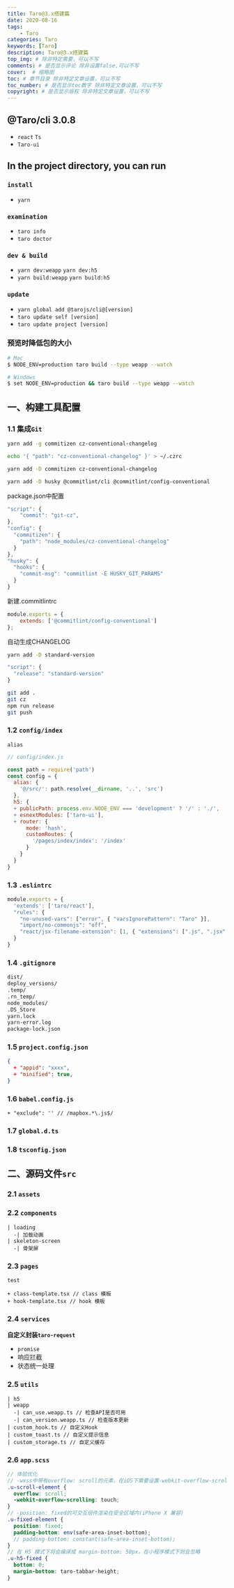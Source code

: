 ```yaml
---
title: Taro@3.x搭建篇
date: 2020-08-16
tags: 
    - Taro
categories: Taro
keywords: [Taro]
description: Taro@3.x搭建篇
top_img: # 除非特定需要，可以不写
comments: # 是否显示评论 除非设置false,可以不写
cover:  # 缩略图
toc: # 章节目录 除非特定文章设置，可以不写
toc_number: # 是否显示toc数字 除非特定文章设置，可以不写
copyright: # 是否显示版权 除非特定文章设置，可以不写
---
```



## @Taro/cli 3.0.8
- `react` `Ts`
- `Taro-ui`

## In the project directory, you can run
### `install`
- `yarn`

### `examination`
- `taro info`
- `taro doctor`

### `dev & build`
- `yarn dev:weapp` `yarn dev:h5`
- `yarn build:weapp` `yarn build:h5`

### `update`
- `yarn global add @tarojs/cli@[version]`
- `taro update self [version]`
- `taro update project [version]`

### 预览时降低包的大小
```bash
# Mac
$ NODE_ENV=production taro build --type weapp --watch

# Windows
$ set NODE_ENV=production && taro build --type weapp --watch
```

## 一、构建工具配置
### 1.1 集成`Git`
```bash
yarn add -g commitizen cz-conventional-changelog

echo '{ "path": "cz-conventional-changelog" }' > ~/.czrc

yarn add -D commitizen cz-conventional-changelog

yarn add -D husky @commitlint/cli @commitlint/config-conventional
```

package.json中配置
```js
"script": {
    "commit": "git-cz",
},
"config": {
  "commitizen": {
    "path": "node_modules/cz-conventional-changelog"
  }
},
"husky": {
  "hooks": {
    "commit-msg": "commitlint -E HUSKY_GIT_PARAMS"
  }
}
```

新建.commitlintrc
```js
module.exports = {
    extends: ['@commitlint/config-conventional']
};
```

自动生成CHANGELOG
```bash
yarn add -D standard-version
```

```js
"script": {
  "release": "standard-version"
}
```

```bash
git add .
git cz
npm run release
git push
```

### 1.2 `config/index`
`alias`
```js
// config/index.js

const path = require('path')
const config = {
  alias: {
    '@/src/': path.resolve(__dirname, '..', 'src')
  },
  h5: {
  + publicPath: process.env.NODE_ENV === 'development' ? '/' : './',
  + esnextModules: ['taro-ui'],
  + router: {
      mode: 'hash',
      customRoutes: {
        '/pages/index/index': '/index'
      }
    }
  }
}
```

### 1.3 `.eslintrc`
```js
module.exports = {
  'extends': ['taro/react'],
  "rules": {
    "no-unused-vars": ["error", { "varsIgnorePattern": "Taro" }],
    "import/no-commonjs": "off",
    "react/jsx-filename-extension": [1, { "extensions": [".js", ".jsx", ".tsx"] }]
  }
}
```

### 1.4 `.gitignore`
```bash
dist/
deploy_versions/
.temp/
.rn_temp/
node_modules/
.DS_Store
yarn.lock
yarn-error.log
package-lock.json
```

### 1.5 `project.config.json`
```json
{
  + "appid": "xxxx",
  + "minified": true,
}
```

### 1.6 `babel.config.js`
```
+ "exclude": '' // /mapbox.*\.js$/
```

### 1.7 `global.d.ts`

### 1.8 `tsconfig.json`


## 二、源码文件`src`
### 2.1 `assets`

### 2.2 `components`
```
| loading
  -| 加载动画
| skeleton-screen
  -| 骨架屏
```

### 2.3 `pages`
`test`
```
+ class-template.tsx // class 模板
+ hook-template.tsx // hook 模板
```

### 2.4 `services`
**自定义封装`taro-request`**
- `promise`
- 响应拦截
- 状态统一处理

### 2.5 `utils`
```
| h5
| weapp
  -| can_use.weapp.ts // 检查API是否可用
  -| can_version.weapp.ts // 检查版本更新
| custom_hook.ts // 自定义Hook
| custom_toast.ts // 自定义提示信息
| custom_storage.ts // 自定义缓存
```

### 2.6 `app.scss`
```scss
// 体验优化
// -wxss中带有overflow: scroll的元素，在iOS下需要设置-webkit-overflow-scrolling: touch样式
.u-scroll-element {
  overflow: scroll;
  -webkit-overflow-scrolling: touch;
}
// -position: fixed的可交互组件渲染在安全区域内(iPhone X 兼容)
.u-fixed-element {
  position: fixed;
  padding-bottom: env(safe-area-inset-bottom);
  // padding-bottom: constant(safe-area-inset-bottom);
}
// 在 H5 模式下将会编译成 margin-bottom: 50px，在小程序模式下则会忽略
.u-h5-fixed {
  bottom: 0;
  margin-bottom: taro-tabbar-height;
}
```


<br>
<br>
<br>
